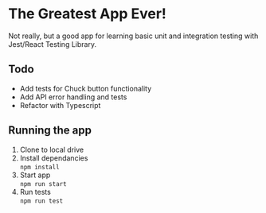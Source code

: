 # The Greatest App Ever!

Not really, but a good app for learning basic unit and integration testing with Jest/React Testing Library.

## Todo
* Add tests for Chuck button functionality
* Add API error handling and tests
* Refactor with Typescript

## Running the app
1. Clone to local drive
2. Install dependancies   <br>`npm install`
3. Start app <br>`npm run start`
4. Run tests <br>`npm run test`
